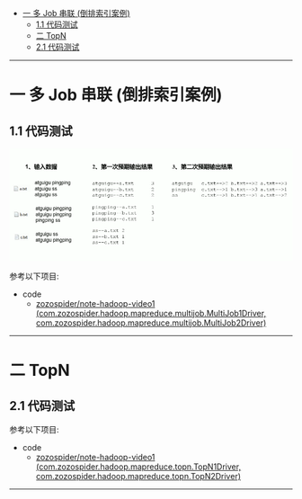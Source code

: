 
- [一 多 Job 串联 (倒排索引案例)](#一-多-job-串联-倒排索引案例)
    - [1.1 代码测试](#11-代码测试)
    - [二 TopN](#二-topn)
    - [2.1 代码测试](#21-代码测试)

---

# 一 多 Job 串联 (倒排索引案例)

## 1.1 代码测试

![image](https://github.com/zozospider/note/blob/master/data-system/Hadoop/Hadoop-video1-MapReduce%E6%89%A9%E5%B1%95%E6%A1%88%E4%BE%8B/Multi-Job.png?raw=true)

参考以下项目:

- code
  - [zozospider/note-hadoop-video1 (com.zozospider.hadoop.mapreduce.multijob.MultiJob1Driver, com.zozospider.hadoop.mapreduce.multijob.MultiJob2Driver)](https://github.com/zozospider/note-hadoop-video1)

---

# 二 TopN

## 2.1 代码测试

参考以下项目:

- code
  - [zozospider/note-hadoop-video1 (com.zozospider.hadoop.mapreduce.topn.TopN1Driver, com.zozospider.hadoop.mapreduce.topn.TopN2Driver)](https://github.com/zozospider/note-hadoop-video1)

---
